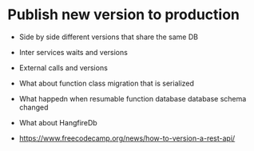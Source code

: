 # Publish new version to production
* Side by side different versions that share the same DB
* Inter services waits and versions
* External calls and versions
* What about function class migration that is serialized
* What happedn when resumable function database database schema changed
* What about HangfireDb

* https://www.freecodecamp.org/news/how-to-version-a-rest-api/